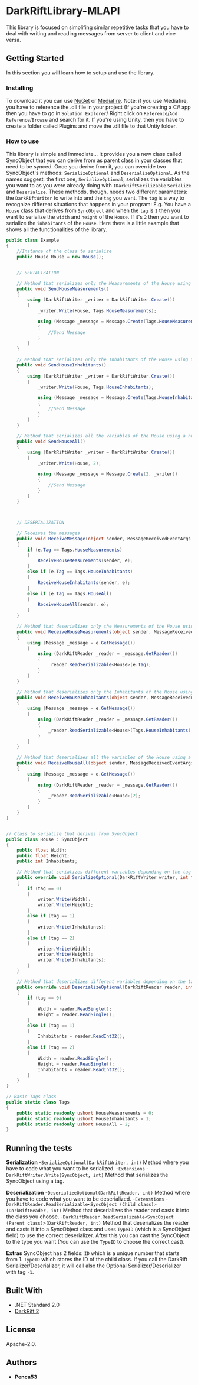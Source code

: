 # DarkRiftLibrary-MLAPI

This library is focused on simplifing similar repetitive tasks that you have to deal with writing and reading messages from server to client and vice versa.

## Getting Started

In this section you will learn how to setup and use the library.

### Installing

To download it you can use [NuGet](https://www.nuget.org/packages/DarkRiftLibrary-MLAPI_Penca53/) or [Mediafire](http://www.mediafire.com/folder/9ch3qbqt30v4s/DarkRiftLibrary-MLAPI). Note: if you use Mediafire, you have to reference the .dll file in your project (If you're creating a C# app then you have to go in `Solution Explorer`/ Right click on `Reference`/`Add Reference`/`Browse` and search for it. If you're using Unity, then you have to create a folder called Plugins and move the .dll file to that Untiy folder.

### How to use

This library is simple and immediate... It provides you a new class called SyncObject that you can derive from as parent class in your classes that need to be synced. Once you derive from it, you can override two SyncObject's methods: `SerializeOptional` and `DeserializeOptional`. As the names suggest, the first one, `SerializeOptional`, serializes the variables you want to as you were already doing with `IDarkRiftSerilizable` `Serialize` and `Deserialize`. These methods, though, needs two different parameters: the `DarkRiftWriter` to write into and the `tag` you want. The `tag` is a way to recognize different situations that happens in your program: E.g. You have a `House` class that derives from `SyncObject` and when the `tag` is `1` then you want to serialize the `width` and `height` of the `House`. If it's `2` then you want to serialize the `inhabitants` of the `House`. Here there is a little example that shows all the functionalities of the library.

```cs
public class Example
{
    //Instance of the class to serialize
    public House House = new House();


    // SERIALIZATION

    // Method that serializes only the Measurements of the House using the Tags class as tag
    public void SendHouseMeasurements()
    {
        using (DarkRiftWriter _writer = DarkRiftWriter.Create())
        {
            _writer.Write(House, Tags.HouseMeasurements);

            using (Message _message = Message.Create(Tags.HouseMeasurements, _writer))
            {
                //Send Message
            }
        }
    }

    // Method that serializes only the Inhabitants of the House using the Tags class as tag
    public void SendHouseInhabitants()
    {
        using (DarkRiftWriter _writer = DarkRiftWriter.Create())
        {
            _writer.Write(House, Tags.HouseInhabitants);

            using (Message _message = Message.Create(Tags.HouseInhabitants, _writer))
            {
                //Send Message
            }
        }
    }

    // Method that serializes all the variables of the House using a number as tag
    public void SendHouseAll()
    {
        using (DarkRiftWriter _writer = DarkRiftWriter.Create())
        {
            _writer.Write(House, 2);

            using (Message _message = Message.Create(2, _writer))
            {
                //Send Message
            }
        }
    }



    // DESERIALIZATION

    // Receives the messages
    public void ReceiveMessage(object sender, MessageReceivedEventArgs e)
    {
        if (e.Tag == Tags.HouseMeasurements)
        {
            ReceiveHouseMeasurements(sender, e);
        }
        else if (e.Tag == Tags.HouseInhabitants)
        {
            ReceiveHouseInhabitants(sender, e);
        }
        else if (e.Tag == Tags.HouseAll)
        {
            ReceiveHouseAll(sender, e);
        }
    }

    // Method that deserializes only the Measurements of the House using the Message tag as tag
    public void ReceiveHouseMeasurements(object sender, MessageReceivedEventArgs e)
    {
        using (Message _message = e.GetMessage())
        {
            using (DarkRiftReader _reader = _message.GetReader())
            {
                _reader.ReadSerializable<House>(e.Tag);
            }
        }
    }

    // Method that deserializes only the Inhabitants of the House using the Tags class as tag
    public void ReceiveHouseInhabitants(object sender, MessageReceivedEventArgs e)
    {
        using (Message _message = e.GetMessage())
        {
            using (DarkRiftReader _reader = _message.GetReader())
            {
                _reader.ReadSerializable<House>(Tags.HouseInhabitants);
            }
        }
    }

    // Method that deserializes all the variables of the House using a number as tag
    public void ReceiveHouseAll(object sender, MessageReceivedEventArgs e)
    {
        using (Message _message = e.GetMessage())
        {
            using (DarkRiftReader _reader = _message.GetReader())
            {
                _reader.ReadSerializable<House>(2);
            }
        }
    }
}


// Class to serialize that derives from SyncObject
public class House : SyncObject
{
    public float Width;
    public float Height;
    public int Inhabitants;

    // Method that serializes different variables depending on the tag
    public override void SerializeOptional(DarkRiftWriter writer, int tag)
    {
        if (tag == 0)
        {
            writer.Write(Width);
            writer.Write(Height);
        }
        else if (tag == 1)
        {
            writer.Write(Inhabitants);
        }
        else if (tag == 2)
        {
            writer.Write(Width);
            writer.Write(Height);
            writer.Write(Inhabitants);
        }
    }

    // Method that deserializes different variables depending on the tag
    public override void DeserializeOptional(DarkRiftReader reader, int tag)
    {
        if (tag == 0)
        {
            Width = reader.ReadSingle();
            Height = reader.ReadSingle();
        }
        else if (tag == 1)
        {
            Inhabitants = reader.ReadInt32();
        }
        else if (tag == 2)
        {
            Width = reader.ReadSingle();
            Height = reader.ReadSingle();
            Inhabitants = reader.ReadInt32();
        }
    }
}

// Basic Tags class
public static class Tags
{
    public static readonly ushort HouseMeasurements = 0;
    public static readonly ushort HouseInhabitants = 1;
    public static readonly ushort HouseAll = 2;
}
```

## Running the tests

**Serialization**
    -`SerializeOptional(DarkRiftWriter, int)` Method where you have to code what you want to be serialized.
    -`Extensions`
        -`DarkRiftWriter.Write(SyncObject, int)` Method that serializes the SyncObject using a tag.

**Deserialization**
    -`DeserializeOptional(DarkRiftReader, int)` Method where you have to code what you want to be deserialized.
    -`Extenstions`
        -`DarkRiftReader.ReadSerializable<SyncObject (Child class)>(DarkRiftReader, int)` Method that deserializes the reader and casts it into the class you choose.
        -`DarkRiftReader.ReadSerializable<SyncObject (Parent class)>(DarkRiftReader, int)` Method that deserializes the reader and casts it into a SyncObject class and uses `TypeID` (which is a SyncObject field) to use the correct deserializer. After this you can cast the SyncObject to the type you want (You can use the `TypeID` to choose the correct cast).
        
**Extras**
SyncObject has 2 fields: `ID` which is a unique number that starts from 1. `TypeID` which stores the ID of the child class.
If you call the DarkRift Serializer/Deserializer, it will call also the Optional Serializer/Deserializer with tag `-1`.

## Built With

- .NET Standard 2.0
- [DarkRift 2](https://darkriftnetworking.com/DarkRift2)

## License

Apache-2.0.

## Authors

- **Penca53**
